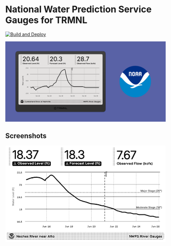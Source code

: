 # National Water Prediction Service Gauges for TRMNL

[![Build and Deploy](https://github.com/stephenyeargin/trmnl-nwps-gauges/actions/workflows/build.yml/badge.svg)](https://github.com/stephenyeargin/trmnl-nwps-gauges/actions/workflows/build.yml)

![promo](assets/promo.png)

## Screenshots

![screenshot](assets/screenshot.png)

